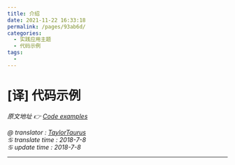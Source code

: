 ```yaml
---
title: 介绍
date: 2021-11-22 16:33:18
permalink: /pages/93ab6d/
categories:
  - 实践应用主题
  - 代码示例
tags:
  - 
---
```

# [译] 代码示例

*原文地址 👉 [Code examples][0]*

*@ translator : [TaylorTaurus](https://github.com/taylortaurus)*    
*♋ translate time : 2018-7-8*    
*♋ update time : 2018-7-8*  

---

[0]: https://www.ranorex.com/help/latest/hands-on-application-topics/ranorex-code-examples/

